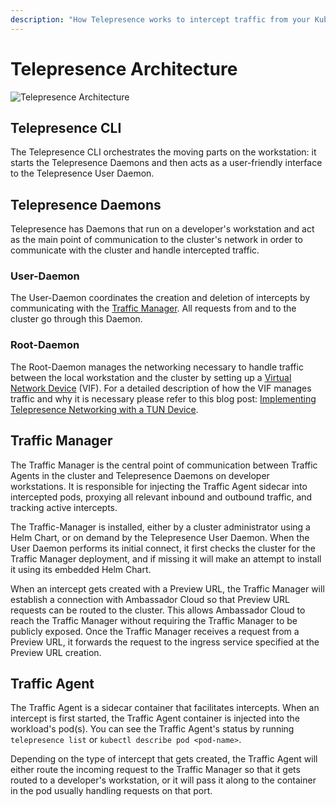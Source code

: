 ```yaml
---
description: "How Telepresence works to intercept traffic from your Kubernetes cluster to code running on your laptop."
---
```


# Telepresence Architecture

<div class="docs-diagram-wrapper">

![Telepresence Architecture](https://www.getambassador.io/images/documentation/telepresence-architecture.inline.svg)

</div>

## Telepresence CLI

The Telepresence CLI orchestrates the moving parts on the workstation: it starts the Telepresence Daemons and then acts
as a user-friendly interface to the Telepresence User Daemon.

## Telepresence Daemons
Telepresence has Daemons that run on a developer's workstation and act as the main point of communication to the cluster's
network in order to communicate with the cluster and handle intercepted traffic.

### User-Daemon
The User-Daemon coordinates the creation and deletion of intercepts by communicating with the [Traffic Manager](#traffic-manager).
All requests from and to the cluster go through this Daemon.

### Root-Daemon
The Root-Daemon manages the networking necessary to handle traffic between the local workstation and the cluster by setting up a
[Virtual Network Device](../tun-device) (VIF).  For a detailed description of how the VIF manages traffic and why it is necessary
please refer to this blog post:
[Implementing Telepresence Networking with a TUN Device](https://blog.getambassador.io/implementing-telepresence-networking-with-a-tun-device-a23a786d51e9).

## Traffic Manager

The Traffic Manager is the central point of communication between Traffic Agents in the cluster and Telepresence Daemons
on developer workstations. It is responsible for injecting the Traffic Agent sidecar into intercepted pods, proxying all
relevant inbound and outbound traffic, and tracking active intercepts.

The Traffic-Manager is installed, either by a cluster administrator using a Helm Chart, or on demand by the Telepresence
User Daemon. When the User Daemon performs its initial connect, it first checks the cluster for the Traffic Manager
deployment, and if missing it will make an attempt to install it using its embedded Helm Chart.

When an intercept gets created with a Preview URL, the Traffic Manager will establish a connection with Ambassador Cloud
so that Preview URL requests can be routed to the cluster. This allows Ambassador Cloud to reach the Traffic Manager
without requiring the Traffic Manager to be publicly exposed. Once the Traffic Manager receives a request from a Preview
URL, it forwards the request to the ingress service specified at the Preview URL creation.

## Traffic Agent

The Traffic Agent is a sidecar container that facilitates intercepts. When an intercept is first started, the Traffic Agent
container is injected into the workload's pod(s). You can see the Traffic Agent's status by running `telepresence list`
or `kubectl describe pod <pod-name>`.

Depending on the type of intercept that gets created, the Traffic Agent will either route the incoming request to the
Traffic Manager so that it gets routed to a developer's workstation, or it will pass it along to the container in the
pod usually handling requests on that port.
